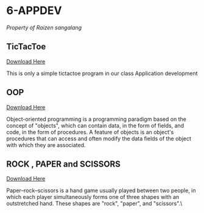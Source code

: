 # 6-APPDEV


*Property of Raizen sangalang*

## TicTacToe


<a href="https://github.com/raizengxd/6APPDEV/blob/master/Tic%20Tac%20Toe/TIC%20TAC%20TOE.rar">Download Here</a>


This is only a simple tictactoe program in our class Application development 

## OOP


<a href="https://github.com/raizengxd/6APPDEV/blob/master/Lesson%20OOP/OOP.rar">Download Here</a>


Object-oriented programming is a programming paradigm based on the concept of "objects", which can contain data, in the form of fields, and code, in the form of procedures. A feature of objects is an object's procedures that can access and often modify the data fields of the object with which they are associated.


## ROCK , PAPER and SCISSORS


<a href="https://github.com/raizengxd/6APPDEV/blob/master/Rock%20Paper%20and%20Scissors/MyApplication0099.rar">Download Here</a>

Paper–rock–scissors is a hand game usually played between two people, in which each player simultaneously forms one of three shapes with an outstretched hand. These shapes are "rock", "paper", and "scissors".\

